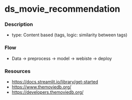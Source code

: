 # ds_movie_recommendation
### Description
-   type: Content based (tags, logic: similarity between tags)
### Flow
-   Data -> preprocess -> model -> webiste -> deploy
### Resources
-   https://docs.streamlit.io/library/get-started
-   https://www.themoviedb.org/
-   https://developers.themoviedb.org/